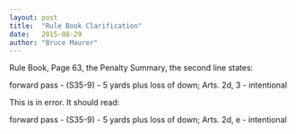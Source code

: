 ```yaml
---
layout: post
title:  "Rule Book Clarification"
date:   2015-08-29
author: "Bruce Maurer"
---
```


Rule Book, Page 63, the Penalty Summary, the second line states:

forward pass - (S35-9) - 5 yards plus loss of down; Arts. 2d, 3 - intentional

This is in error. It should read:

forward pass - (S35-9) - 5 yards plus loss of down; Arts. 2d, e - intentional

